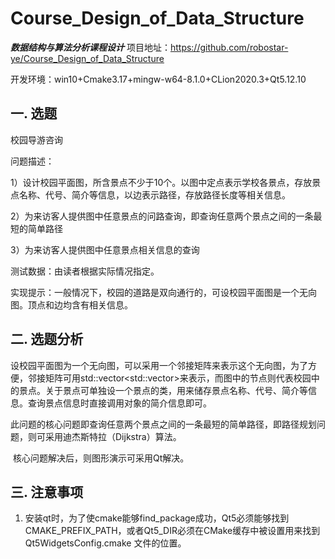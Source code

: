 # Course_Design_of_Data_Structure

***数据结构与算法分析课程设计***
项目地址：https://github.com/robostar-ye/Course_Design_of_Data_Structure

开发环境：win10+Cmake3.17+mingw-w64-8.1.0+CLion2020.3+Qt5.12.10

## 一.  选题

 校园导游咨询

问题描述：

1）设计校园平面图，所含景点不少于10个。以图中定点表示学校各景点，存放景点名称、代号、简介等信息，以边表示路径，存放路径长度等相关信息。

2）为来访客人提供图中任意景点的问路查询，即查询任意两个景点之间的一条最短的简单路径

3）为来访客人提供图中任意景点相关信息的查询

测试数据：由读者根据实际情况指定。

实现提示：一般情况下，校园的道路是双向通行的，可设校园平面图是一个无向图。顶点和边均含有相关信息。

## 二.  选题分析

​		设校园平面图为一个无向图，可以采用一个邻接矩阵来表示这个无向图，为了方便，邻接矩阵可用std::vector<std::vector<class object>>来表示，而图中的节点则代表校园中的景点。关于景点可单独设一个景点的类，用来储存景点名称、代号、简介等信息。查询景点信息时直接调用对象的简介信息即可。

​		此问题的核心问题即查询任意两个景点之间的一条最短的简单路径，即路径规划问题，则可采用迪杰斯特拉（Dijkstra）算法。

​		核心问题解决后，则图形演示可采用Qt解决。

## 三.  注意事项

1. 安装qt时，为了使cmake能够find_package成功，Qt5必须能够找到CMAKE_PREFIX_PATH，或者Qt5_DIR必须在CMake缓存中被设置用来找到Qt5WidgetsConfig.cmake 文件的位置。